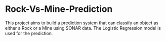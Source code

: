 # Rock-Vs-Mine-Prediction
This project aims to build a prediction system that can classify an object as either a Rock or a Mine using SONAR data. The Logistic Regression model is used for the prediction.
